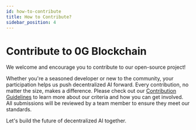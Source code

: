 ```yaml
---
id: how-to-contribute
title: How to Contribute?
sidebar_position: 4
---
```


# Contribute to 0G Blockchain
We welcome and encourage you to contribute to our open-source project! 

Whether you're a seasoned developer or new to the community, your participation helps us push decentralized AI forward. Every contribution, no matter the size, makes a difference. Please check out our [Contribution Guidelines](https://github.com/0glabs/0g-doc/blob/main/CONTRIBUTING.md) to learn more about our criteria and how you can get involved. All submissions will be reviewed by a team member to ensure they meet our standards. 

Let's build the future of decentralized AI together. 
